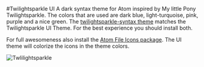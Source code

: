 #Twilightsparkle UI
A dark syntax theme for Atom inspired by My little Pony Twilightsparkle. The colors that are used are dark blue, light-turquoise, pink, purple and a nice green. The [twilightsparkle-syntax theme](https://atom.io/themes/twilightsparkle-syntax) matches the Twilightsparkle UI Theme. For the best experience you should install both.

For full awesomeness also install the [Atom File Icons package](https://atom.io/packages/file-icons). The UI theme will colorize the icons in the theme colors.

![Twlilightsparkle](https://media.giphy.com/media/QwI09SeTFYru0/source.gif)


